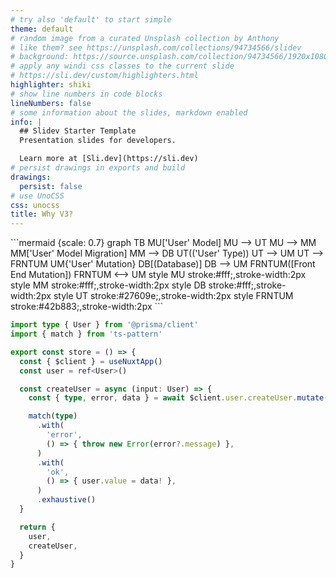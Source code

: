```yaml
---
# try also 'default' to start simple
theme: default
# random image from a curated Unsplash collection by Anthony
# like them? see https://unsplash.com/collections/94734566/slidev
# background: https://source.unsplash.com/collection/94734566/1920x1080
# apply any windi css classes to the current slide
# https://sli.dev/custom/highlighters.html
highlighter: shiki
# show line numbers in code blocks
lineNumbers: false
# some information about the slides, markdown enabled
info: |
  ## Slidev Starter Template
  Presentation slides for developers.

  Learn more at [Sli.dev](https://sli.dev)
# persist drawings in exports and build
drawings:
  persist: false
# use UnoCSS
css: unocss
title: Why V3?
---
```

<div class="flex gap-10">
<div>
```mermaid {scale: 0.7}
graph TB
MU['User' Model]
MU --> UT
MU --> MM
MM['User' Model Migration]
MM --> DB
UT(('User' Type))
UT --> UM
UT --> FRNTUM
UM{'User' Mutation}
DB[(Database)]
DB --> UM
FRNTUM([Front End Mutation])
FRNTUM <--> UM
style MU stroke:#fff;,stroke-width:2px
style MM stroke:#fff;,stroke-width:2px
style DB stroke:#fff;,stroke-width:2px
style UT stroke:#27609e;,stroke-width:2px
style FRNTUM stroke:#42b883;,stroke-width:2px
```
</div>

```ts {all|1|6|8-22|9|11-15|16-19|20|8-22}
import type { User } from '@prisma/client'
import { match } from 'ts-pattern'

export const store = () => {
  const { $client } = useNuxtApp()
  const user = ref<User>()

  const createUser = async (input: User) => {
    const { type, error, data } = await $client.user.createUser.mutate(input)

    match(type)
      .with(
        'error',
        () => { throw new Error(error?.message) },
      )
      .with(
        'ok',
        () => { user.value = data! },
      )
      .exhaustive()
  }

  return {
    user,
    createUser,
  }
}

```

<style>
.footnotes-sep {
  @apply mt-20 opacity-10;
}
.footnotes {
  @apply text-sm opacity-75;
}
.footnote-backref {
  display: none;
}
</style>
</div>